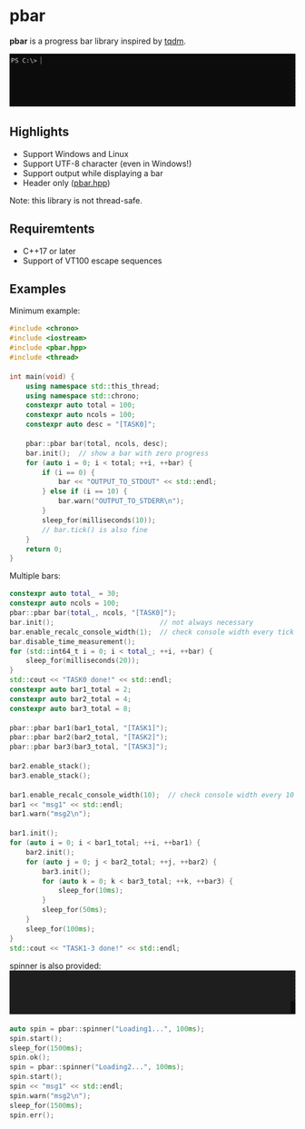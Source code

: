 # pbar
**pbar** is a progress bar library inspired by [tqdm](https://github.com/tqdm/tqdm).

![demo](https://raw.githubusercontent.com/estshorter/pbar/videos/example1.gif)

## Highlights
- Support Windows and Linux
- Support UTF-8 character (even in Windows!)
- Support output while displaying a bar
- Header only ([pbar.hpp](https://github.com/estshorter/pbar/blob/master/pbar.hpp))

Note: this library is not thread-safe.

## Requiremtents
- C++17 or later
- Support of VT100 escape sequences

## Examples
Minimum example:
```cpp
#include <chrono>
#include <iostream>
#include <pbar.hpp>
#include <thread>

int main(void) {
	using namespace std::this_thread;
	using namespace std::chrono;
	constexpr auto total = 100;
	constexpr auto ncols = 100;
	constexpr auto desc = "[TASK0]";

	pbar::pbar bar(total, ncols, desc);
	bar.init();	 // show a bar with zero progress
	for (auto i = 0; i < total; ++i, ++bar) {
		if (i == 0) {
			bar << "OUTPUT_TO_STDOUT" << std::endl;
		} else if (i == 10) {
			bar.warn("OUTPUT_TO_STDERR\n");
		}
		sleep_for(milliseconds(10));
		// bar.tick() is also fine
	}
	return 0;
}
```

Multiple bars:
```cpp
constexpr auto total_ = 30;
constexpr auto ncols = 100;
pbar::pbar bar(total_, ncols, "[TASK0]");
bar.init();							 // not always necessary
bar.enable_recalc_console_width(1);	 // check console width every tick
bar.disable_time_measurement();
for (std::int64_t i = 0; i < total_; ++i, ++bar) {
	sleep_for(milliseconds(20));
}
std::cout << "TASK0 done!" << std::endl;
constexpr auto bar1_total = 2;
constexpr auto bar2_total = 4;
constexpr auto bar3_total = 8;

pbar::pbar bar1(bar1_total, "[TASK1]");
pbar::pbar bar2(bar2_total, "[TASK2]");
pbar::pbar bar3(bar3_total, "[TASK3]");

bar2.enable_stack();
bar3.enable_stack();

bar1.enable_recalc_console_width(10);  // check console width every 10 ticks
bar1 << "msg1" << std::endl;
bar1.warn("msg2\n");

bar1.init();
for (auto i = 0; i < bar1_total; ++i, ++bar1) {
	bar2.init();
	for (auto j = 0; j < bar2_total; ++j, ++bar2) {
		bar3.init();
		for (auto k = 0; k < bar3_total; ++k, ++bar3) {
			sleep_for(10ms);
		}
		sleep_for(50ms);
	}
	sleep_for(100ms);
}
std::cout << "TASK1-3 done!" << std::endl;
```

spinner is also provided:
![demo-spinner](https://raw.githubusercontent.com/estshorter/pbar/videos/example2.gif)

``` cpp
auto spin = pbar::spinner("Loading1...", 100ms);
spin.start();
sleep_for(1500ms);
spin.ok();
spin = pbar::spinner("Loading2...", 100ms);
spin.start();
spin << "msg1" << std::endl;
spin.warn("msg2\n");
sleep_for(1500ms);
spin.err();
```